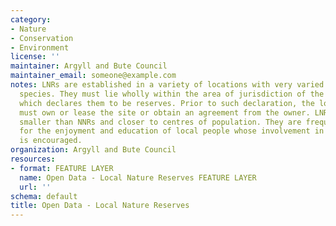 ```yaml
---
category:
- Nature
- Conservation
- Environment
license: ''
maintainer: Argyll and Bute Council
maintainer_email: someone@example.com
notes: LNRs are established in a variety of locations with very varied habitats and
  species. They must lie wholly within the area of jurisdiction of the local authority
  which declares them to be reserves. Prior to such declaration, the local authority
  must own or lease the site or obtain an agreement from the owner. LNRs are generally
  smaller than NNRs and closer to centres of population. They are frequently provided
  for the enjoyment and education of local people whose involvement in site management
  is encouraged.
organization: Argyll and Bute Council
resources:
- format: FEATURE LAYER
  name: Open Data - Local Nature Reserves FEATURE LAYER
  url: ''
schema: default
title: Open Data - Local Nature Reserves
---
```


